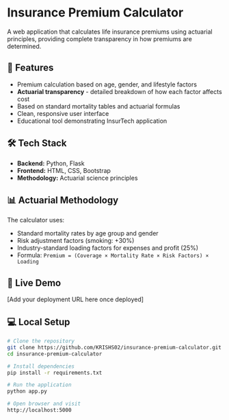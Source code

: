 # Insurance Premium Calculator

A web application that calculates life insurance premiums using actuarial principles, providing complete transparency in how premiums are determined.

## 🎯 Features

- Premium calculation based on age, gender, and lifestyle factors
- **Actuarial transparency** - detailed breakdown of how each factor affects cost
- Based on standard mortality tables and actuarial formulas
- Clean, responsive user interface
- Educational tool demonstrating InsurTech application

## 🛠️ Tech Stack

- **Backend:** Python, Flask
- **Frontend:** HTML, CSS, Bootstrap
- **Methodology:** Actuarial science principles

## 📊 Actuarial Methodology

The calculator uses:
- Standard mortality rates by age group and gender
- Risk adjustment factors (smoking: +30%)
- Industry-standard loading factors for expenses and profit (25%)
- Formula: `Premium = (Coverage × Mortality Rate × Risk Factors) × Loading`

## 🚀 Live Demo

[Add your deployment URL here once deployed]

## 💻 Local Setup
```bash
# Clone the repository
git clone https://github.com/KRISHS02/insurance-premium-calculator.git
cd insurance-premium-calculator

# Install dependencies
pip install -r requirements.txt

# Run the application
python app.py

# Open browser and visit
http://localhost:5000